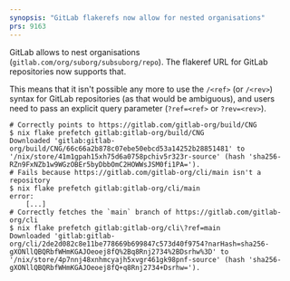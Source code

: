```yaml
---
synopsis: "GitLab flakerefs now allow for nested organisations"
prs: 9163
---
```


GitLab allows to nest organisations (`gitlab.com/org/suborg/subsuborg/repo`).
The flakeref URL for GitLab repositories now supports that.

This means that it isn't possible any more to use the `/<ref>` (or `/<rev>`) syntax for GitLab repositories (as that would be ambiguous), and users need to pass an explicit query parameter (`?ref=<ref>` or `?rev=<rev>`).

```console
# Correctly points to https://gitlab.com/gitlab-org/build/CNG
$ nix flake prefetch gitlab:gitlab-org/build/CNG
Downloaded 'gitlab:gitlab-org/build/CNG/66c66a2b878c07ebe50ebcd53a14252b28851481' to '/nix/store/41m1gpah15xh75d6a0758pchiv5r323r-source' (hash 'sha256-RZn9FxNZb1w9WGzOBEr5byDbbOmC2HOWWsJSM0fi1PA=').
# Fails because https://gitlab.com/gitlab-org/cli/main isn't a repository
$ nix flake prefetch gitlab:gitlab-org/cli/main
error:
    [...]
# Correctly fetches the `main` branch of https://gitlab.com/gitlab-org/cli
$ nix flake prefetch gitlab:gitlab-org/cli\?ref=main
Downloaded 'gitlab:gitlab-org/cli/2de2d082c8e11be778669b699847c573d40f9754?narHash=sha256-gXONllQBQRbfWHmKGAJOeoej8fQ%2Bq8Rnj2734%2BDsrhw%3D' to '/nix/store/4p7nnj48xnhmcyajh5xvgr461gk98pnf-source' (hash 'sha256-gXONllQBQRbfWHmKGAJOeoej8fQ+q8Rnj2734+Dsrhw=').
```
